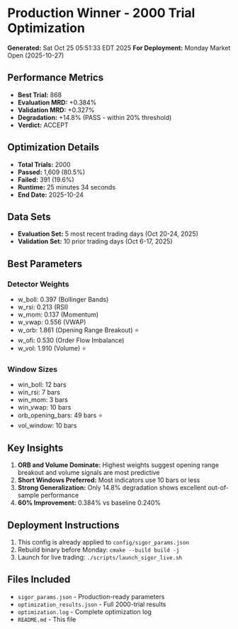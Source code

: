 # Production Winner - 2000 Trial Optimization

**Generated:** Sat Oct 25 05:51:33 EDT 2025
**For Deployment:** Monday Market Open (2025-10-27)

## Performance Metrics

- **Best Trial:** 868
- **Evaluation MRD:** +0.384%
- **Validation MRD:** +0.327%
- **Degradation:** +14.8% (PASS - within 20% threshold)
- **Verdict:** ACCEPT

## Optimization Details

- **Total Trials:** 2000
- **Passed:** 1,609 (80.5%)
- **Failed:** 391 (19.6%)
- **Runtime:** 25 minutes 34 seconds
- **End Date:** 2025-10-24

## Data Sets

- **Evaluation Set:** 5 most recent trading days (Oct 20-24, 2025)
- **Validation Set:** 10 prior trading days (Oct 6-17, 2025)

## Best Parameters

### Detector Weights
- w_boll: 0.397 (Bollinger Bands)
- w_rsi: 0.213 (RSI)
- w_mom: 0.137 (Momentum)
- w_vwap: 0.556 (VWAP)
- w_orb: 1.861 (Opening Range Breakout) ⭐
- w_ofi: 0.530 (Order Flow Imbalance)
- w_vol: 1.910 (Volume) ⭐

### Window Sizes
- win_boll: 12 bars
- win_rsi: 7 bars
- win_mom: 3 bars
- win_vwap: 10 bars
- orb_opening_bars: 49 bars ⭐
- vol_window: 10 bars

## Key Insights

1. **ORB and Volume Dominate:** Highest weights suggest opening range breakout and volume signals are most predictive
2. **Short Windows Preferred:** Most indicators use 10 bars or less
3. **Strong Generalization:** Only 14.8% degradation shows excellent out-of-sample performance
4. **60% Improvement:** 0.384% vs baseline 0.240%

## Deployment Instructions

1. This config is already applied to `config/sigor_params.json`
2. Rebuild binary before Monday: `cmake --build build -j`
3. Launch for live trading: `./scripts/launch_sigor_live.sh`

## Files Included

- `sigor_params.json` - Production-ready parameters
- `optimization_results.json` - Full 2000-trial results
- `optimization.log` - Complete optimization log
- `README.md` - This file
